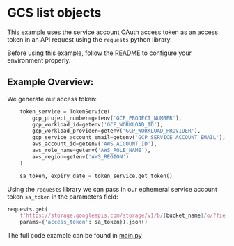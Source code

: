 # GCS list objects

This example uses the service account OAuth access token as an access token in an API request using the `requests` python library.

Before using this example, follow the [README](../../README.md) to configure your environment properly.

## Example Overview:

We generate our access token:
```python
    token_service = TokenService(
        gcp_project_number=getenv('GCP_PROJECT_NUMBER'),
        gcp_workload_id=getenv('GCP_WORKLOAD_ID'),
        gcp_workload_provider=getenv('GCP_WORKLOAD_PROVIDER'),
        gcp_service_account_email=getenv('GCP_SERVICE_ACCOUNT_EMAIL'),
        aws_account_id=getenv('AWS_ACCOUNT_ID'),
        aws_role_name=getenv('AWS_ROLE_NAME'),
        aws_region=getenv('AWS_REGION')
    )

    sa_token, expiry_date = token_service.get_token()
```

Using the `requests` library we can pass in our ephemeral service account token `sa_token` in the parameters field:

```python
requests.get(
    f'https://storage.googleapis.com/storage/v1/b/{bucket_name}/o/?fields=items/name',
    params={'access_token': sa_token}).json()
```

The full code example can be found in [main.py](./main.py)